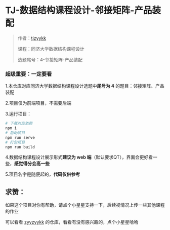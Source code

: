 # TJ-数据结构课程设计-邻接矩阵-产品装配

> 作者：[tjzyykk](https://github.com/tjzyykk)
>
> 课程：同济大学数据结构课程设计
>
> 选题尾号：4-邻接矩阵-产品装配
>

### 超级重要：一定要看

1.本仓库对应同济大学数据结构课程设计选题中**尾号为 4** 的题目：邻接矩阵、产品装配

2.项目仅为前端项目，不需要后端

3.运行项目：

```bash
# 下载对应依赖
npm i
# 启动项目
npm run serve
# 打包项目
npm run build
```

4.数据结构课程设计展示形式**建议为 web 端**（默认要求QT），界面会更好看一些，**感觉得分会高一些**

5.项目名字是随便起的，**代码仅供参考**

## 求赞：

如果这个项目对你有帮助，请点个小星星支持一下，后续视情况上传一些其他课程的作业

可以看看 [zyyzyykk](https://github.com/zyyzyykk) 的仓库，看看有没有感兴趣的，点个小星星哈哈
